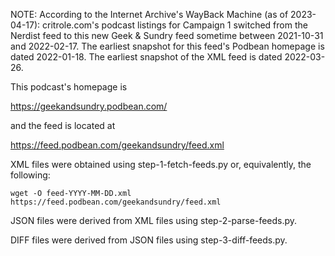 NOTE: According to the Internet Archive's WayBack Machine (as of 2023-04-17):
critrole.com's podcast listings for Campaign 1 switched from the Nerdist feed to
this new Geek & Sundry feed sometime between 2021-10-31 and 2022-02-17. The
earliest snapshot for this feed's Podbean homepage is dated 2022-01-18. The
earliest snapshot of the XML feed is dated 2022-03-26.

This podcast's homepage is

https://geekandsundry.podbean.com/

and the feed is located at

https://feed.podbean.com/geekandsundry/feed.xml

XML files were obtained using step-1-fetch-feeds.py or, equivalently, the following:

    wget -O feed-YYYY-MM-DD.xml https://feed.podbean.com/geekandsundry/feed.xml

JSON files were derived from XML files using step-2-parse-feeds.py.

DIFF files were derived from JSON files using step-3-diff-feeds.py.
